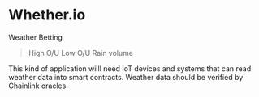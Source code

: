# Whether.io

Weather Betting
>High O/U
>Low O/U
>Rain volume

This kind of application willl need IoT devices and systems that can read  weather data into smart contracts.
Weather data should be verified by Chainlink oracles.
